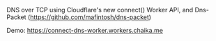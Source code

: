 DNS over TCP using Cloudflare's new connect() Worker API, and Dns-Packet (https://github.com/mafintosh/dns-packet)


Demo: https://connect-dns-worker.workers.chaika.me